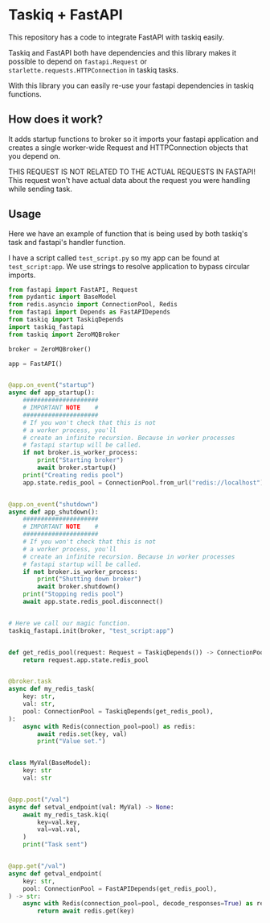 # Taskiq + FastAPI

This repository has a code to integrate FastAPI with taskiq easily.

Taskiq and FastAPI both have dependencies and this library makes it possible to depend on
`fastapi.Request` or `starlette.requests.HTTPConnection` in taskiq tasks.

With this library you can easily re-use your fastapi dependencies in taskiq functions.

## How does it work?

It adds startup functions to broker so it imports your fastapi application
and creates a single worker-wide Request and HTTPConnection objects that you depend on.

THIS REQUEST IS NOT RELATED TO THE ACTUAL REQUESTS IN FASTAPI!
This request won't have actual data about the request you were handling while sending task.

## Usage

Here we have an example of function that is being used by both taskiq's task and
fastapi's handler function.

I have a script called `test_script.py` so my app can be found at `test_script:app`.
We use strings to resolve application to bypass circular imports.

```python
from fastapi import FastAPI, Request
from pydantic import BaseModel
from redis.asyncio import ConnectionPool, Redis
from fastapi import Depends as FastAPIDepends
from taskiq import TaskiqDepends
import taskiq_fastapi
from taskiq import ZeroMQBroker

broker = ZeroMQBroker()

app = FastAPI()


@app.on_event("startup")
async def app_startup():
    #####################
    # IMPORTANT NOTE    #
    #####################
    # If you won't check that this is not
    # a worker process, you'll
    # create an infinite recursion. Because in worker processes
    # fastapi startup will be called.
    if not broker.is_worker_process:
        print("Starting broker")
        await broker.startup()
    print("Creating redis pool")
    app.state.redis_pool = ConnectionPool.from_url("redis://localhost")


@app.on_event("shutdown")
async def app_shutdown():
    #####################
    # IMPORTANT NOTE    #
    #####################
    # If you won't check that this is not
    # a worker process, you'll
    # create an infinite recursion. Because in worker processes
    # fastapi startup will be called.
    if not broker.is_worker_process:
        print("Shutting down broker")
        await broker.shutdown()
    print("Stopping redis pool")
    await app.state.redis_pool.disconnect()


# Here we call our magic function.
taskiq_fastapi.init(broker, "test_script:app")


def get_redis_pool(request: Request = TaskiqDepends()) -> ConnectionPool:
    return request.app.state.redis_pool


@broker.task
async def my_redis_task(
    key: str,
    val: str,
    pool: ConnectionPool = TaskiqDepends(get_redis_pool),
):
    async with Redis(connection_pool=pool) as redis:
        await redis.set(key, val)
        print("Value set.")


class MyVal(BaseModel):
    key: str
    val: str


@app.post("/val")
async def setval_endpoint(val: MyVal) -> None:
    await my_redis_task.kiq(
        key=val.key,
        val=val.val,
    )
    print("Task sent")


@app.get("/val")
async def getval_endpoint(
    key: str,
    pool: ConnectionPool = FastAPIDepends(get_redis_pool),
) -> str:
    async with Redis(connection_pool=pool, decode_responses=True) as redis:
        return await redis.get(key)

```
